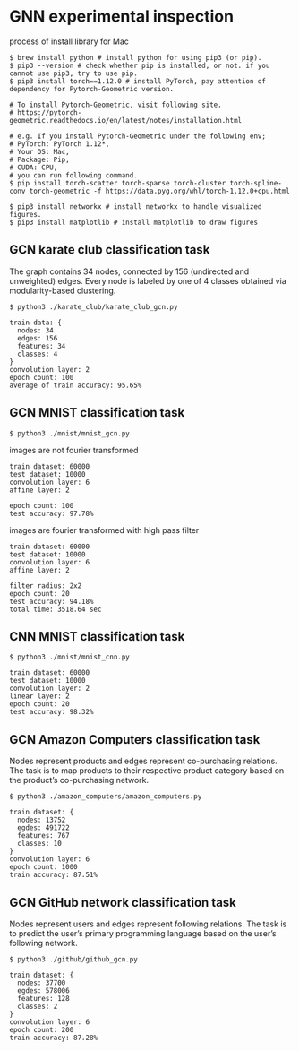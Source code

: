 # GNN experimental inspection
process of install library for Mac
```
$ brew install python # install python for using pip3 (or pip).
$ pip3 --version # check whether pip is installed, or not. if you cannot use pip3, try to use pip.
$ pip3 install torch==1.12.0 # install PyTorch, pay attention of dependency for Pytorch-Geometric version.

# To install Pytorch-Geometric, visit following site.
# https://pytorch-geometric.readthedocs.io/en/latest/notes/installation.html

# e.g. If you install Pytorch-Geometric under the following env;
# PyTorch: PyTorch 1.12*,
# Your OS: Mac,
# Package: Pip,
# CUDA: CPU,
# you can run following command.
$ pip install torch-scatter torch-sparse torch-cluster torch-spline-conv torch-geometric -f https://data.pyg.org/whl/torch-1.12.0+cpu.html

$ pip3 install networkx # install networkx to handle visualized figures.
$ pip3 install matplotlib # install matplotlib to draw figures
```
## GCN karate club classification task
The graph contains 34 nodes, connected by 156 (undirected and unweighted) edges. Every node is labeled by one of 4 classes obtained via modularity-based clustering.
```
$ python3 ./karate_club/karate_club_gcn.py

train data: {
  nodes: 34
  edges: 156
  features: 34
  classes: 4
}
convolution layer: 2
epoch count: 100
average of train accuracy: 95.65%
```
## GCN MNIST classification task
```
$ python3 ./mnist/mnist_gcn.py
```
images are not fourier transformed
```
train dataset: 60000
test dataset: 10000
convolution layer: 6
affine layer: 2

epoch count: 100
test accuracy: 97.78%
```
images are fourier transformed with high pass filter
```
train dataset: 60000
test dataset: 10000
convolution layer: 6
affine layer: 2

filter radius: 2x2
epoch count: 20
test accuracy: 94.18%
total time: 3518.64 sec
```

## CNN MNIST classification task
```
$ python3 ./mnist/mnist_cnn.py

train dataset: 60000
test dataset: 10000
convolution layer: 2
linear layer: 2
epoch count: 20
test accuracy: 98.32%
```

## GCN Amazon Computers classification task
Nodes represent products and edges represent co-purchasing relations. The task is to map products to their respective product category based on the product’s co-purchasing network.
```
$ python3 ./amazon_computers/amazon_computers.py

train dataset: {
  nodes: 13752
  egdes: 491722
  features: 767
  classes: 10
}
convolution layer: 6
epoch count: 1000
train accuracy: 87.51%
```

## GCN GitHub network classification task
Nodes represent users and edges represent following relations. The task is to predict the user’s primary programming language based on the user’s following network.
```
$ python3 ./github/github_gcn.py

train dataset: {
  nodes: 37700
  egdes: 578006
  features: 128
  classes: 2
}
convolution layer: 6
epoch count: 200
train accuracy: 87.28%
```
